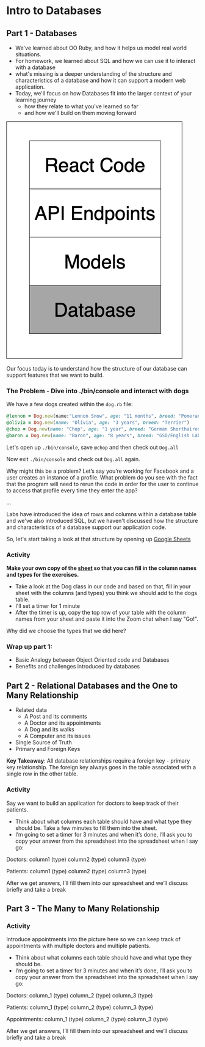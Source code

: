 # Intro to Databases

## Part 1 - Databases

- We've learned about OO Ruby, and how it helps us model real world situations.
- For homework, we learned about SQL and how we can use it to interact with a database
- what's missing is a deeper understanding of the structure and characteristics of a database and how it can support a modern web application.
- Today, we'll focus on how Databases fit into the larger context of your learning journey
  - how they relate to what you've learned so far
  - and how we'll build on them moving forward

![Database Foundation](./database-foundation.png)

Our focus today is to understand how the structure of our database can support features that we want to build.

### The Problem - Dive into ./bin/console and interact with dogs

We have a few dogs created within the `dog.rb` file:

```rb
@lennon = Dog.new(name:"Lennon Snow", age: "11 months", breed: "Pomeranian")
@olivia = Dog.new(name: "Olivia", age: "3 years", breed: "Terrier")
@chop = Dog.new(name: "Chop", age: "1 year", breed: "German Shorthaired Pointer")
@baron = Dog.new(name: "Baron", age: "8 years", breed: "GSD/English Lab mix")

```

Let's open up `./bin/console`, save `@chop` and then check out `Dog.all`

Now exit `./bin/console` and check out `Dog.all` again.

Why might this be a problem? Let’s say you’re working for Facebook and a user creates an instance of a profile. What problem do you see with the fact that the program will need to rerun the code in order for the user to continue to access that profile every time they enter the app? 

...

Labs have introduced the idea of rows and columns within a database table and we've also introduced SQL, but we haven't discussed how the structure and characteristics of a database support our application code.

So, let's start taking a look at that structure by opening up [Google Sheets](https://docs.google.com/spreadsheets/d/1XV8ixdHveb2Z5aOMQknPdsNCNmo3JZvXX4criCrNXAo/edit#gid=0)



### Activity

**Make your own copy of the [sheet]((https://docs.google.com/spreadsheets/d/1XV8ixdHveb2Z5aOMQknPdsNCNmo3JZvXX4criCrNXAo/edit#gid=0)) so that you can fill in the column names and types for the exercises.**
- Take a look at the Dog class in our code and based on that, fill in your sheet with the columns (and types) you think we should add to the dogs table.
- I'll set a timer for 1 minute 
- After the timer is up, copy the top row of your table with the column names from your sheet and paste it into the Zoom chat when I say "Go!".


Why did we choose the types that we did here?

### Wrap up part 1:
- Basic Analogy between Object Oriented code and Databases
- Benefits and challenges introduced by databases


## Part 2 - Relational Databases and the One to Many Relationship

- Related data
  - A Post and its comments
  - A Doctor and its appointments
  - A Dog and its walks
  - A Computer and its issues
- Single Source of Truth
- Primary and Foreign Keys

**Key Takeaway**: All database relationships require a foreign key - primary key relationship. The foreign key always goes in the table associated with a single row in the other table.


### Activity

Say we want to build an application for doctors to keep track of their patients.
- Think about what columns each table should have and what type they should be. Take a few minutes to fill them into the sheet.
- I’m going to set a timer for 3 minutes and when it’s done, I’ll ask you to copy your answer from the spreadsheet into the spreadsheet when I say go:

Doctors: column1 (type) column2 (type) column3 (type)

Patients: column1 (type) column2 (type) column3 (type)

After we get answers, I’ll fill them into our spreadsheet and we’ll discuss briefly and take a break



## Part 3 - The Many to Many Relationship

### Activity

Introduce appointments into the picture here so we can keep track of appointments with multiple doctors and multiple patients.

- Think about what columns each table should have and what type they should be. 
- I’m going to set a timer for 3 minutes and when it’s done, I’ll ask you to copy your answer from the spreadsheet into the spreadsheet when I say go:

Doctors: column_1 (type) column_2 (type) column_3 (type)

Patients: column_1 (type) column_2 (type) column_3 (type)

Appointments: column_1 (type) column_2 (type) column_3 (type)

After we get answers, I’ll fill them into our spreadsheet and we’ll discuss briefly and take a break
